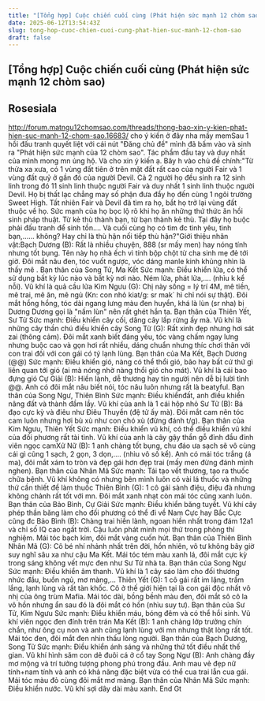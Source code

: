 ```yaml
---
title: "[Tổng hợp] Cuộc chiến cuối cùng (Phát hiện sức mạnh 12 chòm sao)"
date: 2025-06-12T13:54:43Z
slug: tong-hop-cuoc-chien-cuoi-cung-phat-hien-suc-manh-12-chom-sao
draft: false
---
```


## [Tổng hợp] Cuộc chiến cuối cùng (Phát hiện sức mạnh 12 chòm sao)

## Rosesiala

http://forum.matngu12chomsao.com/threads/thong-bao-xin-y-kien-phat-hien-suc-manh-12-chom-sao.16683/ cho ý kiến ở đây nha mấy memSau 1 hồi đấu tranh quyết liệt với cái nút "Đăng chủ đề" mình đã bấm vào và sinh ra "Phát hiện sức mạnh của 12 chòm sao". Tác phẩm đầu tay và duy nhất của mình mong mn ủng hộ. Và cho xin ý kiến ạ. Bây h vào chủ đề chính:"Từ thửa xa xưa, có 1 vùng đất tiên ở trên mặt đất rất cao của người Fair và 1 vùng đất quỷ ở gần đó của người Devil. Cả 2 người họ đều sinh ra 12 sinh linh trong đó 11 sinh linh thuộc người Fair và duy nhất 1 sinh linh thuộc người Devil. Họ bị thất lạc chẳng may số phận đưa đẩy họ đến cùng 1 ngôi trường Sweet High. Tất nhiên Fair và Devil đã tìm ra họ, bắt họ trở lại vùng đất thuộc về họ. Sức mạnh của họ bọc lộ rõ khi họ ăn những thứ thức ăn hồi sinh pháp thuật. Từ kẻ thù thành bạn, từ bạn thành kẻ thù. Tại đây họ buộc phải đấu tranh để sinh tồn.... Và cuối cùng họ có tìm đc tình yêu, tình bạn,...... không? Hay chỉ là thù hận nối tiếp thù hận?"Giới thiệu nhân vật:Bạch Dương (B): Rất là nhiều chuyện, 888 (sr mấy men) hay nóng tính nhưng tốt bụng. Tên này họ nhà ếch vì tính bộp chột từ cha sinh mẹ đẻ tới giờ. Đôi mắt nâu đen, tóc vuốt ngược, vóc dáng manle kinh khủng nhìn là thấy mê . Bạn thân của Song Tử, Ma Kết
Sức mạnh: Điều khiển lửa, có thể sử dụng bất kỳ lúc nào và bất kỳ nơi nào. Ném lửa, phát lửa,.... (nhìu k kể nỗi). Vũ khí là quả cầu lửa
Kim Ngưu (G): Chị này sống = lý trí 4M, mê tiền, mê trai, mê ăn, mê ngủ (Kn: con nhỏ kiat/g: sr mak` hì chỉ nói sự thật). Đôi mắt hồng hồng, tóc dài ngang lưng màu đen huyền, khá là lùn (sr nha) bị Dương Dương gọi là "nấm lùn" nên rất ghét hắn ta. Bạn thân của Thiên Yết, Sư Tử
Sức mạnh: Điều khiển cây cối, dâng cây lấp rừng ấy mà. Vũ khí là những cây thần chú điều khiển cây
Song Tử (G): Rất xinh đẹp nhưng hơi sát zai (thông cảm). Đôi mắt xanh biết đáng yêu, tóc vàng chấm ngay lưng nhưng buộc cao và gọn hơi rất nhiều, dáng chuẩn nhưng thíc chơi thân với con trai đối với con gái có tý lạnh lùng. Bạn thân của Ma Kết, Bạch Dương (@@)
Sức mạnh: Điều khiển gió, nàng có thể thổi gió, bão hay bất cứ thứ gì liên quan tới gió (ai mà nóng nhờ nàng thổi gió cho mát). Vũ khí là cái bao đựng gió
Cự Giải (B): Hiền lành, dễ thương hay tin người nên dễ bị lười tình @@. Anh có đôi mắt nâu biết nói, tóc nâu luôn nhưng rất là beatyful. Bạn thân của Song Ngư, Thiên Bình
Sức mạnh: Điều khiểnđất, anh điều khiển nâng đất và thành đầm lầy. Vũ khí của anh là 1 cái hộp nhỏ
Sư Tử (B): Bá đạo cực kỳ và điêu như Điêu Thuyền (đệ tử ấy mà). Đôi mắt cam nên tóc cam luôn nhưng hơi bù xù như con chó xù (đừng đánh t/g). Bạn thân của Kim Ngưu, Thiên Yết
Sức mạnh: Điều khiển vũ khí, có thể điều khiển vũ khí của đối phương rất tài tình. Vũ khí của anh là cây gậy thần gỗ đỉnh đầu đính viên ngọc camXử Nữ (B): 1 anh chàng tốt bụng, chu đáo ưa sạch sẽ vô cùng cái gì cũng 1 sạch, 2 gọn, 3 dọn,.... (nhìu vô số kể). Anh có mái tóc trắng (á ma), đôi mắt xám to tròn và đẹp gái hơn đẹp trai (mấy men đừng đánh mình nghen). Bạn thân của Nhân Mã
Sức mạnh: Tái tạo vết thương, tạo ra thuốc chữa bệnh. Vũ khí không có nhưng bên mình luôn có vài lá thuốc và những thứ cần thiết để làm thuốc
Thiên Bình (G): 1 cô gái sành điệu, điệu đà nhưng không chảnh rất tốt với mn. Đôi mắt xanh nhạt còn mái tóc cũng xanh luôn. Bạn thân của Bảo Bình, Cự Giải
Sức mạnh: Điều khiển băng tuyết. Vũ khí cây phép thần băng làm cho đối phương có thể đi về Nam Cực hay Bắc Cực cũng đc
Bảo Bình (B): Chàng trai hiền lành, ngoan hiền nhất trong đám 12a1 và chỉ số IQ cao ngất trời. Cậu luôn phát minh mọi thứ trong phòng thí nghiệm. Mái tóc bạch kim, đôi mắt vàng cuốn hút. Bạn thân của Thiên Bình
Nhân Mã (G): Cô bé nhí nhảnh nhất trên đời, hồn nhiên, vô tư không bây giờ suy nghĩ sâu xa như cậu Ma Kết. Mái tóc tém màu xanh lá, đôi mắt cực kỳ trong sáng không vết mực đen như Sư Tử nhà ta. Bạn thân của Song Ngư
Sức mạnh: Điều khiển âm thanh. Vũ khí là 1 cây sáo làm cho đối thương nhức đầu, buồn ngủ, mơ màng,...
Thiên Yết (G): 1 cô gái rất im lặng, trầm lắng, lạnh lùng và rất tàn khốc. Cô ở thế giới hiện tại là con gái độc nhất vô nhị của ông trùm Mafia. Mái tóc dài, bồng bềnh màu đen, đôi mắt sô cô la vô hồn nhưng ẩn sau đó là đôi mắt có hồn (nhìu suy tư). Bạn thân của Sư Tử, Kim Ngưu
Sức mạnh: Điều khiển máu, bóng đêm và có thể hồi sinh. Vũ khí viên ngọc đen đính trên trán
Ma Kết (B): 1 anh chàng lớp trưởng chín chắn, như ông cụ non và anh cũng lạnh lùng với mn nhưng thật lòng rất tốt. Mái tóc đen, đôi mắt đen nhìn thấu lòng người. Bạn thân của Bạch Dương, Song Tử
Sức mạnh: Điều khiển ánh sáng và những thứ tốt điều nhất thế gian. Vũ khí hình săm con dê đuôi cá ở cổ tay
Song Ngư (B): Anh chàng đầy mơ mộng và trí tưởng tượng phong phú trong đầu. Anh mau vẻ đẹp nữ tính+nam tính và anh có khả năng đặc biệt vừa có thể cua trai lẫn cua gái. Mái tóc màu đỏ cùng đôi mắt mơ màng. Bạn thân của Nhân Mã
Sức mạnh: Điều khiển nước. Vũ khí sợi dây dài màu xanh. End Gt